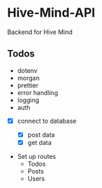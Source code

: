 # Hive-Mind-API

Backend for Hive Mind

## Todos

- dotenv
- morgan
- prettier
- error handling
- logging
- auth
- [x] connect to database

  - [x] post data
  - [x] get data

- Set up routes
  - Todos
  - Posts
  - Users
